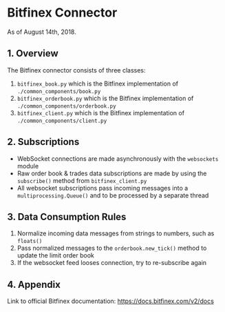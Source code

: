 # Bitfinex Connector
As of August 14th, 2018.

## 1. Overview
The Bitfinex connector consists of three classes:
1. `bitfinex_book.py` which is the Bitfinex implementation of `./common_components/book.py`
2. `bitfinex_orderbook.py` which is the Bitfinex implementation of `./common_components/orderbook.py`
3. `bitfinex_client.py` which is the Bitfinex implementation of `./common_components/client.py`

## 2. Subscriptions
- WebSocket connections are made asynchronously with the `websockets` module
- Raw order book & trades data subscriptions are made by using the `subscribe()` method 
from `bitfinex_client.py`
- All websocket subscriptions pass incoming messages into a `multiprocessing.Queue()` and 
to be processed by a separate thread

## 3. Data Consumption Rules
1. Normalize incoming data messages from strings to numbers, such as `floats()`
2. Pass normalized messages to the `orderbook.new_tick()` method to update the limit order book
3. If the websocket feed looses connection, try to re-subscribe again

## 4. Appendix 
Link to official Bitfinex documentation: https://docs.bitfinex.com/v2/docs
